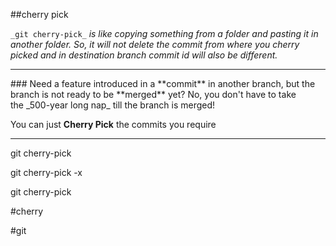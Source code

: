 ##cherry pick


`_git cherry-pick_` _is like copying something from a folder and pasting it in another folder. So, it will not delete the commit from where you cherry picked and in destination branch commit id will also be different._
<hr>
### Need a feature introduced in a **commit** in another branch, but the branch is not ready to be **merged** yet? No, you don't have to take the _500-year long nap_ till the branch is merged!

You can just **Cherry Pick** the commits you require
<hr>

git cherry-pick <commit-id>


git cherry-pick -x <commit hash>


git cherry-pick  <commit hash>


#cherry

#git 